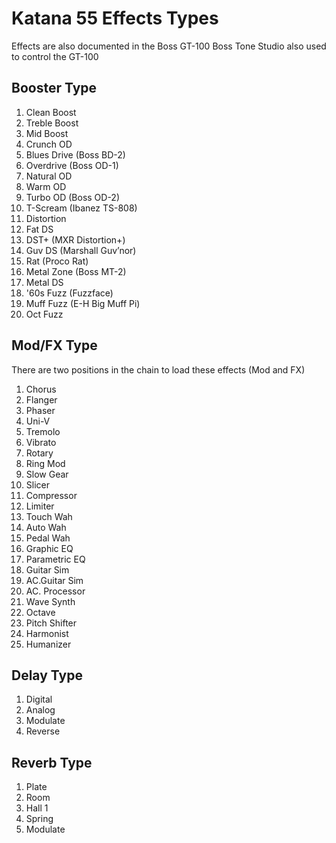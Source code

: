 # Katana 55 Effects Types

Effects are also documented in the Boss GT-100 Boss Tone Studio also used to control the GT-100

## Booster Type

1. Clean Boost
2. Treble Boost
3. Mid Boost
4. Crunch OD
5. Blues Drive (Boss BD-2)
6. Overdrive (Boss OD-1)
7. Natural OD
8. Warm OD
9. Turbo OD (Boss OD-2)
10. T-Scream (Ibanez TS-808)
11. Distortion
12. Fat DS
13. DST+ (MXR Distortion+)
14. Guv DS (Marshall Guv’nor)
15. Rat (Proco Rat)
16. Metal Zone (Boss MT-2)
17. Metal DS
18. '60s Fuzz (Fuzzface)
19. Muff Fuzz (E-H Big Muff Pi)
20. Oct Fuzz

## Mod/FX Type

There are two positions in the chain to load these effects (Mod and FX)

1. Chorus
2. Flanger
3. Phaser
4. Uni-V
5. Tremolo
6. Vibrato
7. Rotary
8. Ring Mod
9. Slow Gear
10. Slicer
11. Compressor
12. Limiter
13. Touch Wah
14. Auto Wah
15. Pedal Wah
16. Graphic EQ
17. Parametric EQ
18. Guitar Sim
19. AC.Guitar Sim
20. AC. Processor
21. Wave Synth
22. Octave
23. Pitch Shifter
24. Harmonist
25. Humanizer

## Delay Type

1. Digital
2. Analog
3. Modulate
4. Reverse

## Reverb Type

1. Plate
2. Room
3. Hall 1
4. Spring
5. Modulate
